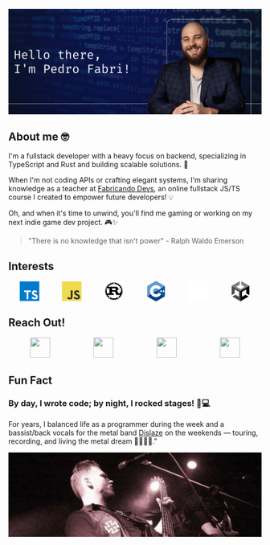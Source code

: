 ![banner.png](./img/banner.png)

## About me 🤓

I'm a fullstack developer with a heavy focus on backend, specializing in TypeScript and Rust and building scalable solutions. 🚀

When I'm not coding APIs or crafting elegant systems, I'm sharing knowledge as a teacher at [Fabricando Devs](https://pay.hotmart.com/A94627852G), an online fullstack JS/TS course I created to empower future developers! 💡

Oh, and when it's time to unwind, you'll find me gaming or working on my next indie game dev project. 🎮✨

> "There is no knowledge that isn't power" - Ralph Waldo Emerson

## Interests

<div style="display: flex; justify-content: space-around">
    <img src="https://raw.githubusercontent.com/devicons/devicon/refs/heads/master/icons/typescript/typescript-original.svg" width="40px" height="40px">
    <img src="https://raw.githubusercontent.com/devicons/devicon/refs/heads/master/icons/javascript/javascript-original.svg" width="40px" height="40px">
    <img src="./img/rust.svg" width="40px" height="40px">
    <img src="https://raw.githubusercontent.com/devicons/devicon/refs/heads/master/icons/cplusplus/cplusplus-original.svg" width="40px" height="40px">
    <img src="./img/unreal-engine.svg" width="40px" height="40px">
    <img src="https://raw.githubusercontent.com/devicons/devicon/refs/heads/master/icons/unity/unity-original.svg" width="40px" height="40px">
</div>

## Reach Out!

<div style="display: flex; justify-content: space-around">
    <a href="https://linkedin.com/in/pedroafabri"><img src="https://s.magecdn.com/social/tc-linkedin.svg" width="40px" height="40px"/></a>
    <a href="https://instagram.com/pedroafabri"><img src="https://s.magecdn.com/social/tc-instagram.svg" width="40px" height="40px"/></a>
    <a href="https://x.com/pedroafabri"><img src="https://s.magecdn.com/social/tc-x.svg" width="40px" height="40px"/></a>
    <a href="mailto:pedroafabri@gmail.com"><img src="https://s.magecdn.com/social/tc-mail.svg" width="40px" height="40px"/></a>
</div>

## Fun Fact

### By day, I wrote code; by night, I rocked stages! 🎸💻
For years, I balanced life as a programmer during the week and a bassist/back vocals for the metal band [Dislaze](https://open.spotify.com/intl-pt/artist/6Rutm9sy6ohxc0S2FTEofE) on the weekends — touring, recording, and living the metal dream 🤘🏻🤘🏻."

<img src="./img/band.jpeg" />

